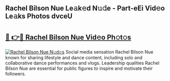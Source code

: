 ## Rachel Bilson Nue Le𝚊k𝚎d N𝚞𝚍e - Part-eEi Vid𝚎o Le𝚊ks Photos dvceU

# <h2><a href="http://fb9a7n9.evod.top/?m=Rachel+Bilson+Nue">🔗 👉🔴 Rachel Bilson Nue Vid𝚎o Ph𝚘t𝚘s</a></h2>

[![Rachel Bilson Nue N𝚞d𝚎s](https://i.imgur.com/8V9OHl7.gif)](http://fb9a7n9.evod.top/?m=Rachel+Bilson+Nue)
Social media sensation Rachel Bilson Nue known for sharing lifestyle and dance content, including solo and collaborative dance performances and vlogs. Leadership qualities Rachel Bilson Nue are essential for public figures to inspire and motivate their followers. 
